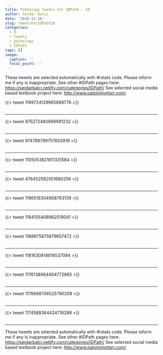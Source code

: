```yaml
---
title: Pathology Tweets For IDPath - 10
author: Serdar Balci
date: '2019-11-28'
slug: tweetsForIDPath10
categories:
  - R
  - tweets
  - pathology
  - IDPath
tags: []
image:
  caption: ''
  focal_point: ''
---
```



These tweets are selected automatically with #rstats code. Please inform me if any is inappropriate.
See other #IDPath pages here: https://serdarbalci.netlify.com/categories/IDPath/ 
See selected social media based textbook project here: http://www.patolojinotlari.com/

{{< tweet 1199724129965899776 >}}
<br>
<br>
<hr>
{{< tweet 975272480896991232 >}}
<br>
<br>
<hr>
{{< tweet 974788799757602816 >}}
<br>
<br>
<hr>
{{< tweet 1105053821611331584 >}}
<br>
<br>
<hr>
{{< tweet 476452582051680256 >}}
<br>
<br>
<hr>
{{< tweet 1196518304908763139 >}}
<br>
<br>
<hr>
{{< tweet 1184105408962519041 >}}
<br>
<br>
<hr>
{{< tweet 1188875875879657472 >}}
<br>
<br>
<hr>
{{< tweet 1181630914616537094 >}}
<br>
<br>
<hr>
{{< tweet 1176138964404772865 >}}
<br>
<br>
<hr>
{{< tweet 1178668706525790209 >}}
<br>
<br>
<hr>
{{< tweet 1174588364424716288 >}}
<br>
<br>
<hr>


These tweets are selected automatically with #rstats code. Please inform me if any is inappropriate.
See other #IDPath pages here: https://serdarbalci.netlify.com/categories/IDPath/ 
See selected social media based textbook project here: http://www.patolojinotlari.com/
